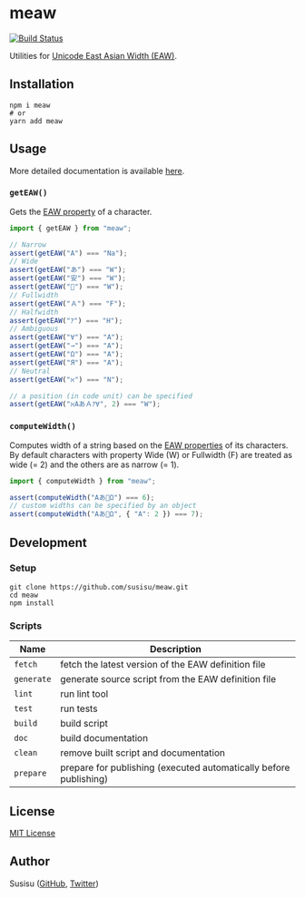 # meaw
[![Build Status](https://travis-ci.com/susisu/meaw.svg?branch=master)](https://travis-ci.com/susisu/meaw)

Utilities for [Unicode East Asian Width (EAW)](http://www.unicode.org/reports/tr11/).

## Installation
``` shell
npm i meaw
# or
yarn add meaw
```

## Usage
More detailed documentation is available [here](https://doc.esdoc.org/github.com/susisu/meaw/).

### `getEAW()`
Gets the [EAW property](http://www.unicode.org/reports/tr11/) of a character.

``` javascript
import { getEAW } from "meaw";

// Narrow
assert(getEAW("A") === "Na");
// Wide
assert(getEAW("あ") === "W");
assert(getEAW("安") === "W");
assert(getEAW("🍣") === "W");
// Fullwidth
assert(getEAW("Ａ") === "F");
// Halfwidth
assert(getEAW("ｱ") === "H");
// Ambiguous
assert(getEAW("∀") === "A");
assert(getEAW("→") === "A");
assert(getEAW("Ω") === "A");
assert(getEAW("Я") === "A");
// Neutral
assert(getEAW("ℵ") === "N");

// a position (in code unit) can be specified
assert(getEAW("ℵAあＡｱ∀", 2) === "W");
```

### `computeWidth()`
Computes width of a string based on the [EAW properties](http://www.unicode.org/reports/tr11/) of its characters.
By default characters with property Wide (W) or Fullwidth (F) are treated as wide (= 2) and the others are as narrow (= 1).

``` javascript
import { computeWidth } from "meaw";

assert(computeWidth("Aあ🍣Ω") === 6);
// custom widths can be specified by an object
assert(computeWidth("Aあ🍣Ω", { "A": 2 }) === 7);
```

## Development
### Setup
``` shell
git clone https://github.com/susisu/meaw.git
cd meaw
npm install
```

### Scripts
| Name       | Description                                                       |
| ---------- | ----------------------------------------------------------------- |
| `fetch`    | fetch the latest version of the EAW definition file               |
| `generate` | generate source script from the EAW definition file               |
| `lint`     | run lint tool                                                     |
| `test`     | run tests                                                         |
| `build`    | build script                                                      |
| `doc`      | build documentation                                               |
| `clean`    | remove built script and documentation                             |
| `prepare`  | prepare for publishing (executed automatically before publishing) |

## License
[MIT License](http://opensource.org/licenses/mit-license.php)

## Author
Susisu ([GitHub](https://github.com/susisu), [Twitter](https://twitter.com/susisu2413))

